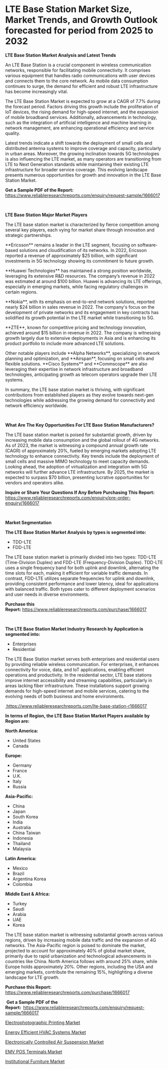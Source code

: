 <p><h1>LTE Base Station Market Size, Market Trends, and Growth Outlook forecasted for period from 2025 to 2032</h1></p><p><strong>LTE Base Station Market Analysis and Latest Trends</strong></p>
<p><p>An LTE Base Station is a crucial component in wireless communication networks, responsible for facilitating mobile connectivity. It comprises various equipment that handles radio communications with user devices and connects them to the core network. As mobile data consumption continues to surge, the demand for efficient and robust LTE infrastructure has become increasingly vital.</p><p>The LTE Base Station Market is expected to grow at a CAGR of 7.7% during the forecast period. Factors driving this growth include the proliferation of IoT devices, the rising demand for high-speed internet, and the expansion of mobile broadband services. Additionally, advancements in technology, such as the integration of artificial intelligence and machine learning in network management, are enhancing operational efficiency and service quality.</p><p>Latest trends indicate a shift towards the deployment of small cells and distributed antenna systems to improve coverage and capacity, particularly in urban areas. Moreover, the growing inclination towards 5G technologies is also influencing the LTE market, as many operators are transitioning from LTE to Next Generation standards while maintaining their existing LTE infrastructure for broader service coverage. This evolving landscape presents numerous opportunities for growth and innovation in the LTE Base Station Market.</p></p>
<p><strong>Get a Sample PDF of the Report:&nbsp;</strong> <a href="https://www.reliableresearchreports.com/enquiry/request-sample/1666017?utm_campaign=12&utm_medium=2&utm_source=Github&utm_content=ia&utm_term=17022025&utm_id=lte-base-station">https://www.reliableresearchreports.com/enquiry/request-sample/1666017</a></p>
<p>&nbsp;</p>
<p><strong>LTE Base Station Major Market Players</strong></p>
<p><p>The LTE base station market is characterized by fierce competition among several key players, each vying for market share through innovation and strategic partnerships. </p><p>**Ericsson** remains a leader in the LTE segment, focusing on software-based solutions and cloudification of its networks. In 2022, Ericsson reported a revenue of approximately $25 billion, with significant investments in 5G technology showing its commitment to future growth. </p><p>**Huawei Technologies** has maintained a strong position worldwide, leveraging its extensive R&D resources. The company’s revenue in 2022 was estimated at around $100 billion. Huawei is advancing its LTE offerings, especially in emerging markets, while facing regulatory challenges in certain regions.</p><p>**Nokia**, with its emphasis on end-to-end network solutions, reported nearly $24 billion in sales revenue in 2022. The company's focus on the development of private networks and its engagement in key contracts has solidified its growth potential in the LTE market while transitioning to 5G.</p><p>**ZTE**, known for competitive pricing and technology innovation, achieved around $15 billion in revenue in 2022. The company is witnessing growth largely due to extensive deployments in Asia and is enhancing its product portfolio to include more advanced LTE solutions.</p><p>Other notable players include **Alpha Networks**, specializing in network planning and optimization, and **Airspan**, focusing on small cells and flexible solutions. **Cisco Systems** and **Commscope** are also leveraging their expertise in network infrastructure and broadband technologies, anticipating growth as telecom operators upgrade their LTE systems. </p><p>In summary, the LTE base station market is thriving, with significant contributions from established players as they evolve towards next-gen technologies while addressing the growing demand for connectivity and network efficiency worldwide.</p></p>
<p>&nbsp;</p>
<p><strong>What Are The Key Opportunities For LTE Base Station Manufacturers?</strong></p>
<p><p>The LTE base station market is poised for substantial growth, driven by increasing mobile data consumption and the global rollout of 4G networks. As of 2023, the market is witnessing a compound annual growth rate (CAGR) of approximately 20%, fueled by emerging markets adopting LTE technology to enhance connectivity. Key trends include the deployment of small cells and massive MIMO technology to meet capacity demands. Looking ahead, the adoption of virtualization and integration with 5G networks will further advance LTE infrastructure. By 2025, the market is expected to surpass $70 billion, presenting lucrative opportunities for vendors and operators alike.</p></p>
<p><strong>Inquire or Share Your Questions If Any Before Purchasing This Report:</strong> <a href="https://www.reliableresearchreports.com/enquiry/pre-order-enquiry/1666017?utm_campaign=12&utm_medium=2&utm_source=Github&utm_content=ia&utm_term=17022025&utm_id=lte-base-station">https://www.reliableresearchreports.com/enquiry/pre-order-enquiry/1666017</a></p>
<p>&nbsp;</p>
<p><strong>Market Segmentation</strong></p>
<p><strong>The LTE Base Station Market Analysis by types is segmented into:</strong></p>
<p><ul><li>TDD-LTE</li><li>FDD-LTE</li></ul></p>
<p><p>The LTE base station market is primarily divided into two types: TDD-LTE (Time-Division Duplex) and FDD-LTE (Frequency-Division Duplex). TDD-LTE uses a single frequency band for both uplink and downlink, alternating the time slots for each, making it efficient for variable traffic demands. In contrast, FDD-LTE utilizes separate frequencies for uplink and downlink, providing consistent performance and lower latency, ideal for applications with balanced traffic. Both types cater to different deployment scenarios and user needs in diverse environments.</p></p>
<p><strong>Purchase this Report:&nbsp;</strong><a href="https://www.reliableresearchreports.com/purchase/1666017?utm_campaign=12&utm_medium=2&utm_source=Github&utm_content=ia&utm_term=17022025&utm_id=lte-base-station">https://www.reliableresearchreports.com/purchase/1666017</a></p>
<p>&nbsp;</p>
<p><strong>The LTE Base Station Market Industry Research by Application is segmented into:</strong></p>
<p><ul><li>Enterprises</li><li>Residential</li></ul></p>
<p><p>The LTE Base Station market serves both enterprises and residential users by providing reliable wireless communication. For enterprises, it enhances connectivity for voice, data, and IoT applications, enabling efficient operations and productivity. In the residential sector, LTE base stations improve internet accessibility and streaming capabilities, particularly in areas lacking fiber infrastructure. These installations support growing demands for high-speed internet and mobile services, catering to the evolving needs of both business and home environments.</p></p>
<p><a href="https://www.reliableresearchreports.com/lte-base-station-r1666017?utm_campaign=12&utm_medium=2&utm_source=Github&utm_content=ia&utm_term=17022025&utm_id=lte-base-station">&nbsp;https://www.reliableresearchreports.com/lte-base-station-r1666017</a></p>
<p><strong>In terms of Region, the LTE Base Station Market Players available by Region are:</strong></p>
<p>
    <p> <strong> North America: </strong>
        <ul>
            <li>United States</li>
            <li>Canada</li>
        </ul>
        </p> 
    <p> <strong> Europe: </strong>
        <ul>
            <li>Germany</li>
            <li>France</li>
            <li>U.K.</li>
            <li>Italy</li>
            <li>Russia</li>
        </ul>
        </p> 
    <p> <strong> Asia-Pacific: </strong>
        <ul>
            <li>China</li>
            <li>Japan</li>
            <li>South Korea</li>
            <li>India</li>
            <li>Australia</li>
            <li>China Taiwan</li>
            <li>Indonesia</li>
            <li>Thailand</li>
            <li>Malaysia</li>
        </ul>
        </p> 
    <p> <strong> Latin America: </strong>
        <ul>
            <li>Mexico</li>
            <li>Brazil</li>
            <li>Argentina Korea</li>
            <li>Colombia</li>
        </ul>
        </p> 
    <p> <strong> Middle East & Africa: </strong>
        <ul>
            <li>Turkey</li>
            <li>Saudi</li>
            <li>Arabia</li>
            <li>UAE</li>
            <li>Korea</li>
        </ul>
    </p>
    </p>
<p><p>The LTE base station market is witnessing substantial growth across various regions, driven by increasing mobile data traffic and the expansion of 4G networks. The Asia-Pacific region is poised to dominate the market, projected to account for approximately 40% of global market share, primarily due to rapid urbanization and technological advancements in countries like China. North America follows with around 25% share, while Europe holds approximately 20%. Other regions, including the USA and emerging markets, contribute the remaining 15%, highlighting a diverse landscape for LTE growth.</p></p>
<p><strong>Purchase this Report: </strong><a href="https://www.reliableresearchreports.com/purchase/1666017?utm_campaign=12&utm_medium=2&utm_source=Github&utm_content=ia&utm_term=17022025&utm_id=lte-base-station">https://www.reliableresearchreports.com/purchase/1666017</a></p>
<p>&nbsp;<strong>Get a Sample PDF of the Report:&nbsp;&nbsp;</strong><a href="https://www.reliableresearchreports.com/enquiry/request-sample/1666017?utm_campaign=12&utm_medium=2&utm_source=Github&utm_content=ia&utm_term=17022025&utm_id=lte-base-station">https://www.reliableresearchreports.com/enquiry/request-sample/1666017</a></p>
<p><strong></strong></p>
<p><p><a href="https://github.com/mshiradeth/Market-Research-Report-List-1/blob/main/electrophotographic-printing-market.md?utm_campaign=12&utm_medium=2&utm_source=Github&utm_content=ia&utm_term=17022025&utm_id=lte-base-station">Electrophotographic Printing Market</a></p><p><a href="https://github.com/nemcemakoi/Market-Research-Report-List-1/blob/main/energy-efficient-hvac-systems-market.md?utm_campaign=12&utm_medium=2&utm_source=Github&utm_content=ia&utm_term=17022025&utm_id=lte-base-station">Energy Efficient HVAC Systems Market</a></p><p><a href="https://github.com/katonmarti489/Market-Research-Report-List-1/blob/main/electronically-controlled-air-suspension-market.md?utm_campaign=12&utm_medium=2&utm_source=Github&utm_content=ia&utm_term=17022025&utm_id=lte-base-station">Electronically Controlled Air Suspension Market</a></p><p><a href="https://github.com/sadithsondah72/Market-Research-Report-List-1/blob/main/emv-pos-terminals-market.md?utm_campaign=12&utm_medium=2&utm_source=Github&utm_content=ia&utm_term=17022025&utm_id=lte-base-station">EMV POS Terminals Market</a></p><p><a href="https://github.com/lisaeichler20775/Market-Research-Report-List-1/blob/main/institutional-furniture-market.md?utm_campaign=12&utm_medium=2&utm_source=Github&utm_content=ia&utm_term=17022025&utm_id=lte-base-station">Institutional Furniture Market</a></p></p>